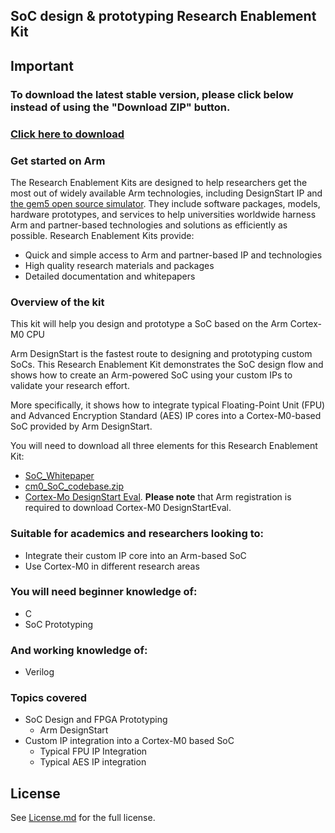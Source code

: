 ## SoC design &amp; prototyping Research Enablement Kit

## Important
### To download the latest stable version, please click below instead of using the "Download ZIP" button.
### [Click here to download](https://github.com/arm-university/SoC-design-and-prototyping-Research-Enablement-Kit/releases/download/v1.0.0/SoC-design-and-prototyping-Research-Enablement-Kit-main.zip)

### Get started on Arm
The Research Enablement Kits are designed to help researchers get the most out of widely available Arm technologies, including DesignStart IP and [the gem5 open source simulator](https://github.com/arm-university/arm-gem5-rsk). They include software packages, models, hardware prototypes, and services to help universities worldwide harness Arm and partner-based technologies and solutions as efficiently as possible. Research Enablement Kits provide:
- Quick and simple access to Arm and partner-based IP and technologies
- High quality research materials and packages
- Detailed documentation and whitepapers

### Overview of the kit
This kit will help you design and prototype a SoC based on the Arm Cortex-M0 CPU

Arm DesignStart is the fastest route to designing and prototyping custom SoCs. This Research Enablement Kit demonstrates the SoC design flow and shows how to create an Arm-powered SoC using your custom IPs to validate your research effort.

More specifically, it shows how to integrate typical Floating-Point Unit (FPU) and Advanced Encryption Standard (AES) IP cores into a Cortex-M0-based SoC provided by Arm DesignStart.

You will need to download all three elements for this Research Enablement Kit:
- [SoC_Whitepaper](https://github.com/arm-university/SoC-design-and-prototyping-Research-Enablement-Kit-/blob/main/SoC%20Whitepaper.pdf)
- [cm0_SoC_codebase.zip](https://github.com/arm-university/SoC-design-and-prototyping-Research-Enablement-Kit-/blob/main/cm0_soc_code.zip)
- [Cortex-Mo DesignStart Eval](https://www.arm.com/resources/free-evaluation-arm-cpus). **Please note** that Arm registration is required to download Cortex-M0 DesignStartEval.

### Suitable for academics and researchers looking to:
- Integrate their custom IP core into an Arm-based SoC
- Use Cortex-M0 in different research areas

### You will need beginner knowledge of:
- C
- SoC Prototyping

### And working knowledge of:
- Verilog

### Topics covered
- SoC Design and FPGA Prototyping
    - Arm DesignStart
- Custom IP integration into a Cortex-M0 based SoC
    - Typical FPU IP Integration
    - Typical AES IP integration

## License
See [License.md](https://github.com/arm-university/SoC-design-and-prototyping-Research-Enablement-Kit-/blob/main/License.md) for the full license.

